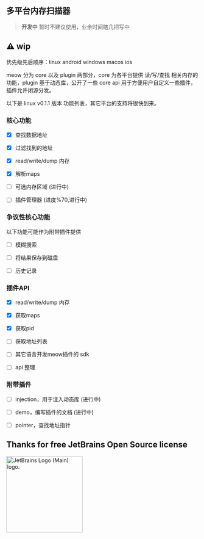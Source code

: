 ## 多平台内存扫描器

> **开发中** 暂时不建议使用，业余时间瞎几把写中

## ⚠️ wip

优先级先后顺序：linux android windows macos ios

meow 分为 core 以及 plugin 两部分，core 为各平台提供 读/写/查找 相关内存的功能，plugin 基于动态库，公开了一些 core api 用于方便用户自定义一些插件，插件允许闭源分发。

以下是 linux v0.1.1 版本 功能列表，其它平台的支持将很快到来。

### 核心功能

- [x] 查找数据地址

- [x] 过滤找到的地址

- [x] read/write/dump 内存

- [x] 解析maps

- [ ] 可选内存区域 (进行中)

- [ ] 插件管理器 (进度%70,进行中)

### 争议性核心功能

以下功能可能作为附带插件提供

- [ ] 模糊搜索

- [ ] 将结果保存到磁盘

- [ ] 历史记录

### 插件API

- [x] read/write/dump 内存

- [x] 获取maps

- [x] 获取pid

- [ ] 获取地址列表

- [ ] 其它语言开发meow插件的 sdk

- [ ] api 整理

### 附带插件

- [ ] injection，用于注入动态库 (进行中)

- [ ] demo，编写插件的文档 (进行中)

- [ ] pointer，查找地址指针

## Thanks for free JetBrains Open Source license

<img src="https://resources.jetbrains.com/storage/products/company/brand/logos/jb_beam.png" alt="JetBrains Logo (Main) logo." height="200"/>